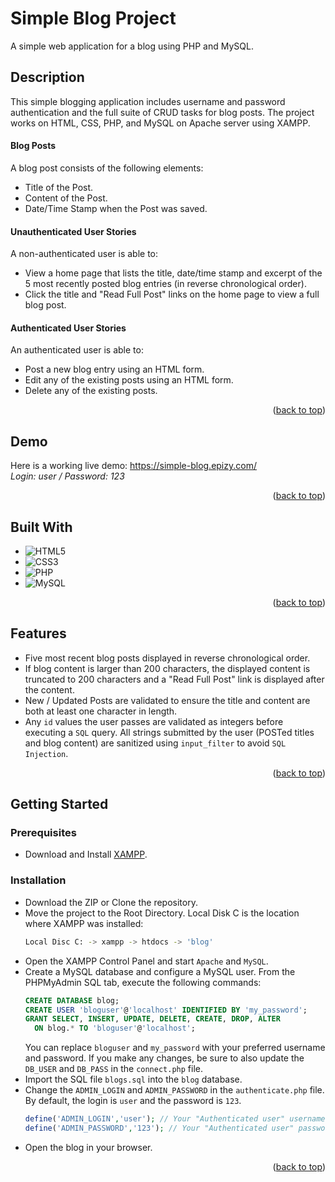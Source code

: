 # Simple Blog Project <a name="readme-top"></a>

A simple web application for a blog using PHP and MySQL.

## Description

This simple blogging application includes username and password authentication and the full suite of CRUD tasks for blog posts. The project works on HTML, CSS, PHP, and MySQL on Apache server using XAMPP.

#### Blog Posts

A blog post consists of the following elements:

* Title of the Post.
* Content of the Post.
* Date/Time Stamp when the Post was saved.

#### Unauthenticated User Stories

A non-authenticated user is able to:

* View a home page that lists the title, date/time stamp and excerpt of the 5 most recently posted blog entries (in reverse chronological order).
* Click the title and "Read Full Post" links on the home page to view a full blog post.

#### Authenticated User Stories

An authenticated user is able to:

* Post a new blog entry using an HTML form.
* Edit any of the existing posts using an HTML form.
* Delete any of the existing posts.

<p align="right">(<a href="#readme-top">back to top</a>)</p>

## Demo

Here is a working live demo: https://simple-blog.epizy.com/  
*Login: user / Password: 123*

<p align="right">(<a href="#readme-top">back to top</a>)</p>

## Built With

* ![HTML5](https://img.shields.io/badge/-HTML5-E34F26.svg?style=flat&logo=html5&logoColor=white)
* ![CSS3](https://img.shields.io/badge/-CSS3-1572B6.svg?style=flat&logo=css3&logoColor=white)
* ![PHP](https://img.shields.io/badge/-PHP-777BB4.svg?style=flat&logo=php&logoColor=white)
* ![MySQL](https://img.shields.io/badge/-MySQL-00000F?style=flat&logo=mysql&logoColor=white)

<p align="right">(<a href="#readme-top">back to top</a>)</p>

## Features

* Five most recent blog posts displayed in reverse chronological order.
* If blog content is larger than 200 characters, the displayed content is truncated to 200 characters and a "Read Full Post" link is displayed after the content.
* New / Updated Posts are validated to ensure the title and content are both at least one character in length.
* Any `id` values the user passes are validated as integers before executing a `SQL` query. All strings submitted by the user (POSTed titles and blog content) are sanitized using `input_filter` to avoid `SQL Injection`.

<p align="right">(<a href="#readme-top">back to top</a>)</p>

## Getting Started

### Prerequisites

* Download and Install [XAMPP](https://www.apachefriends.org/index.html).

### Installation

* Download the ZIP or Clone the repository.
* Move the project to the Root Directory. Local Disk C is the location where XAMPP was installed:
  ```sh
  Local Disc C: -> xampp -> htdocs -> 'blog'
  ```
* Open the XAMPP Control Panel and start `Apache` and `MySQL`.
* Create a MySQL database and configure a MySQL user. From the PHPMyAdmin SQL tab, execute the following commands:
  ```sql
  CREATE DATABASE blog;
  CREATE USER 'bloguser'@'localhost' IDENTIFIED BY 'my_password';
  GRANT SELECT, INSERT, UPDATE, DELETE, CREATE, DROP, ALTER 
    ON blog.* TO 'bloguser'@'localhost';
  ```
  You can replace `bloguser` and `my_password` with your preferred username and password. If you make any changes, be sure to also update the `DB_USER` and `DB_PASS` in the `connect.php` file.
* Import the SQL file `blogs.sql` into the `blog` database.
* Change the `ADMIN_LOGIN` and `ADMIN_PASSWORD` in the `authenticate.php` file. By default, the login is `user` and the password is `123`.
  ```php
  define('ADMIN_LOGIN','user'); // Your "Authenticated user" username instead of 'user'
  define('ADMIN_PASSWORD','123'); // Your "Authenticated user" password instead of '123'
  ```
* Open the blog in your browser.

<p align="right">(<a href="#readme-top">back to top</a>)</p>


